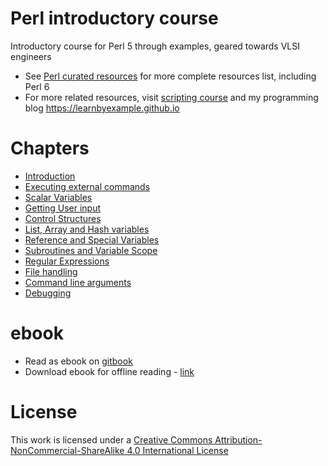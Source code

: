 # <a name="perl-introductory-course"></a>Perl introductory course

Introductory course for Perl 5 through examples, geared towards VLSI engineers

* See [Perl curated resources](https://github.com/learnbyexample/scripting_course/blob/master/Perl_curated_resources.md) for more complete resources list, including Perl 6
* For more related resources, visit [scripting course](https://github.com/learnbyexample/scripting_course) and my programming blog https://learnbyexample.github.io

# Chapters

* [Introduction](./Introduction.md)
* [Executing external commands](./Executing_external_commands.md)
* [Scalar Variables](./Scalar_variables.md)
* [Getting User input](./Getting_user_input.md)
* [Control Structures](./Control_structures.md)
* [List, Array and Hash variables](./List_array_hash_variables.md)
* [Reference and Special Variables](./Reference_special_variables.md)
* [Subroutines and Variable Scope](./Subroutines_variable_scope.md)
* [Regular Expressions](./Regular_expressions.md)
* [File handling](./File_handling.md)
* [Command line arguments](./Command_line_arguments.md)
* [Debugging](./Debugging.md)

# ebook

* Read as ebook on [gitbook](https://learnbyexample.gitbooks.io/perl-introduction/content/)
* Download ebook for offline reading - [link](https://www.gitbook.com/book/learnbyexample/perl-introduction/details)

# License

This work is licensed under a [Creative Commons Attribution-NonCommercial-ShareAlike 4.0 International License](https://creativecommons.org/licenses/by-nc-sa/4.0/)
